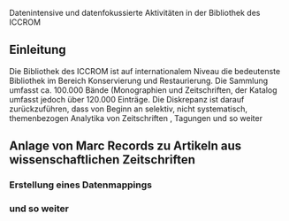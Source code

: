 Datenintensive und datenfokussierte Aktivitäten in der Bibliothek des ICCROM

## Einleitung

Die Bibliothek des ICCROM ist auf internationalem Niveau die bedeutenste Bibliothek im Bereich Konservierung und Restaurierung. Die Sammlung umfasst ca. 100.000 Bände (Monographien und Zeitschriften, der Katalog umfasst jedoch über 120.000 Einträge. Die Diskrepanz ist darauf zurückzuführen, dass von Beginn an selektiv, nicht systematisch, themenbezogen Analytika von Zeitschriften , Tagungen und so weiter 

## Anlage von Marc Records zu Artikeln aus wissenschaftlichen Zeitschriften

### Erstellung eines Datenmappings

### und so weiter
